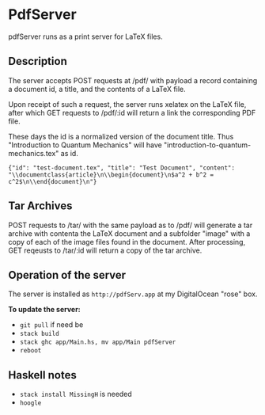 # PdfServer

pdfServer runs
as a print server for LaTeX files.

## Description

The server accepts POST requests at /pdf/ with payload 
a record containing a document id, a title, and the 
contents of a LaTeX file.

Upon receipt of such a request, the server runs
xelatex on the LaTeX file, after which
GET requests to /pdf/:id will return 
a link the corresponding PDF file.

These days the id is a normalized version of the 
document title.  Thus "Introduction to Quantum Mechanics"
will have "introduction-to-quantum-mechanics.tex" 
as id.


```
{"id": "test-document.tex", "title": "Test Document", "content": "\\documentclass{article}\n\\begin{document}\n$a^2 + b^2 = c^2$\n\\end{document}\n"}
```

## Tar Archives

POST requests to /tar/ with the same payload as to /pdf/
will generate a tar archive with contenta the LaTeX document
and a subfolder "image" with a copy of each of the
image files found in the document. After processing,
GET reqeusts to /tar/:id will return a copy of the 
tar archive.  


## Operation of the server

The server is installed as `http://pdfServ.app` at
my DigitalOcean "rose" box.

**To update the server:**

- `git pull` if need be
- `stack build`
- `stack ghc app/Main.hs, mv app/Main pdfServer`
- `reboot`

## Haskell notes
 
- `stack install MissingH` is needed
- `hoogle`